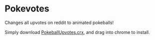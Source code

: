 Pokevotes
=========

Changes all upvotes on reddit to animated pokeballs!



Simply download [PokeballUpvotes.crx](http://www.reddit.com/r/pokemontrades), and drag into chrome to install. 
